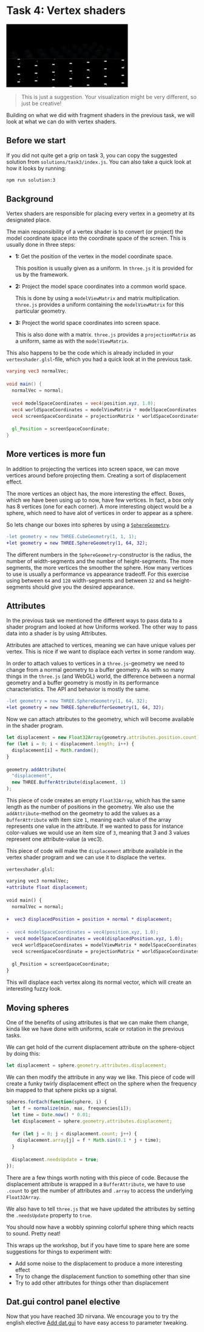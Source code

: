 # Task 4: Vertex shaders

![Suggested solution task 4](./img/out2.gif)

> This is just a suggestion. Your visualization might be very different, so just be creative!

Building on what we did with fragment shaders in the previous task, we will look at what we can do with vertex shaders.

## Before we start

If you did not quite get a grip on task 3, you can copy the suggested solution from `solutions/task3/index.js`. You can also take a quick look at how it looks by running:

```sh
npm run solution:3
```

## Background

Vertex shaders are responsible for placing every vertex in a geometry at its designated place.

The main responsibility of a vertex shader is to convert (or project) the model coordinate space into the coordinate space of the screen. This is usually done in three steps:

- **1:** Get the position of the vertex in the model coordinate space.

  This position is usually given as a uniform. In `three.js` it is provided for us by the framework.

- **2:** Project the model space coordinates into a common world space.

  This is done by using a `modelViewMatrix` and matrix multiplication. `three.js` provides a uniform containing the `modelViewMatrix` for this particular geometry.

- **3:** Project the world space coordinates into screen space.

  This is also done with a matrix. `three.js` provides a `projectionMatrix` as a uniform, same as with the `modelViewMatrix`.

This also happens to be the code which is already included in your `vertexshader.glsl`-file, which you had a quick look at in the previous task.

```glsl
varying vec3 normalVec;

void main() {
  normalVec = normal;

  vec4 modelSpaceCoordinates = vec4(position.xyz, 1.0);
  vec4 worldSpaceCoordinates = modelViewMatrix * modelSpaceCoordinates;
  vec4 screenSpaceCoordinate = projectionMatrix * worldSpaceCoordinates;

  gl_Position = screenSpaceCoordinate;
}
```

## More vertices is more fun

In addition to projecting the vertices into screen space, we can move vertices around before projecting them. Creating a sort of displacement effect.

The more vertices an object has, the more interesting the effect. Boxes, which we have been using up to now, have few vertices. In fact, a box only has 8 vertices (one for each corner). A more interesting object would be a sphere, which need to have alot of vertices in order to appear as a sphere.

So lets change our boxes into spheres by using a [`SphereGeometry`](https://threejs.org/docs/#api/en/geometries/SphereGeometry).

```diff
-let geometry = new THREE.CubeGeometry(1, 1, 1);
+let geometry = new THREE.SphereGeometry(1, 64, 32);
```

The different numbers in the `SphereGeometry`-constructor is the radius, the number of width-segments and the number of height-segments. The more segments, the more vertices the smoother the sphere. How many vertices to use is usually a performance vs appearance tradeoff. For this exercise using between `64` and `128` width-segments and between `32` and `64` height-segments should give you the desired appearance.

## Attributes

In the previous task we mentioned the different ways to pass data to a shader program and looked at how Uniforms worked. The other way to pass data into a shader is by using Attributes.

Attributes are attached to vertices, meaning we can have unique values per vertex. This is nice if we want to displace each vertex in some random way.

In order to attach values to vertices in a `three.js`-geometry we need to change from a normal geometry to a buffer geometry. As with so many things in the `three.js` (and WebGL) world, the difference between a normal geometry and a buffer geometry is mostly in its performance characteristics. The API and behavior is mostly the same.

```diff
-let geometry = new THREE.SphereGeometry(1, 64, 32);
+let geometry = new THREE.SphereBufferGeometry(1, 64, 32);
```

Now we can attach attributes to the geometry, which will become available in the shader program.

```js
let displacement = new Float32Array(geometry.attributes.position.count);
for (let i = 0; i < displacement.length; i++) {
  displacement[i] = Math.random();
}

geometry.addAttribute(
  "displacement",
  new THREE.BufferAttribute(displacement, 1)
);
```

This piece of code creates an empty `Float32Array`, which has the same length as the number of positions in the geometry. We also use the `addAttribute`-method on the geometry to add the values as a `BufferAttribute` with item size `1`, meaning each value of the array represents one value in the attribute. If we wanted to pass for instance color-values we would use an item size of `3`, meaning that 3 and 3 values represent one attribute-value (a vec3).

This piece of code will make the `displacement` attribute available in the vertex shader program and we can use it to displace the vertex.

`vertexshader.glsl`:
```diff
varying vec3 normalVec;
+attribute float displacement;

void main() {
  normalVec = normal;

+  vec3 displacedPosition = position + normal * displacement;

-  vec4 modelSpaceCoordinates = vec4(position.xyz, 1.0);
+  vec4 modelSpaceCoordinates = vec4(displacedPosition.xyz, 1.0);
  vec4 worldSpaceCoordinates = modelViewMatrix * modelSpaceCoordinates;
  vec4 screenSpaceCoordinate = projectionMatrix * worldSpaceCoordinates;

  gl_Position = screenSpaceCoordinate;
}
```

This will displace each vertex along its normal vector, which will create an interesting fuzzy look.

## Moving spheres

One of the benefits of using attributes is that we can make them change, kinda like we have done with uniforms, scale or rotation in the previous tasks.

We can get hold of the current displacement attribute on the sphere-object by doing this:

```js
let displacement = sphere.geometry.attributes.displacement;
```

We can then modify the attribute in any way we like. This piece of code will create a funky twirly displacement effect on the sphere when the frequency bin mapped to that sphere picks up a signal.

```js
spheres.forEach(function(sphere, i) {
  let f = normalize(min, max, frequencies[i]);
  let time = Date.now() * 0.01;
  let displacement = sphere.geometry.attributes.displacement;

  for (let j = 0; j < displacement.count; j++) {
    displacement.array[j] = f * Math.sin(0.1 * j + time);
  }

  displacement.needsUpdate = true;
});
```

There are a few things worth noting with this piece of code. Because the displacement attribute is wrapped in a `BufferAttribute`, we have to use `.count` to get the number of attributes and `.array` to access the underlying `Float32Array`.

We also have to tell `three.js` that we have updated the attributes by setting the `.needsUpdate` property to `true`.

You should now have a wobbly spinning colorful sphere thing which reacts to sound. Pretty neat!

This wraps up the workshop, but if you have time to spare here are some suggestions for things to experiment with:

- Add some noise to the displacement to produce a more interesting effect
- Try to change the displacement function to something other than sine
- Try to add other attributes for things other than displacement

## Dat.gui control panel elective

Now that you have reached 3D nirvana. We encourage you to try the english elective [Add dat.gui](https://github.com/holgerl/3d-visualization-workshop/tree/master/tasks/bonus-task.md) to have easy access to parameter tweaking.

